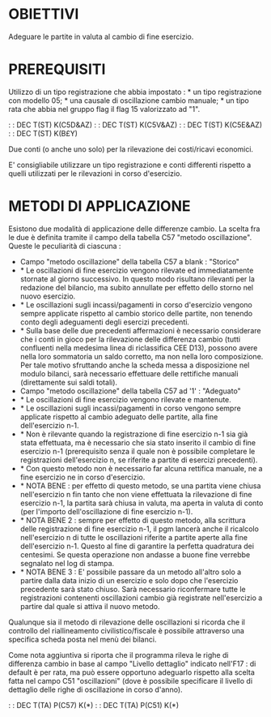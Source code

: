 # OBIETTIVI

Adeguare le partite in valuta al cambio di fine esercizio.

# PREREQUISITI

Utilizzo di un tipo registrazione che abbia impostato : 
 \* un tipo registrazione con modello 05;
 \* una causale di oscillazione cambio manuale;
 \* un tipo rata che abbia nel gruppo flag il flag 15 valorizzato ad "1".

 :  : DEC T(ST) K(C5D&AZ)
 :  : DEC T(ST) K(C5V&AZ)
 :  : DEC T(ST) K(C5E&AZ)
 :  : DEC T(ST) K(B£Y)

Due conti (o anche uno solo) per la rilevazione dei costi/ricavi economici.

E' consigliabile utilizzare un tipo registrazione e conti differenti rispetto a quelli utilizzati per le rilevazioni in corso d'esercizio.

# METODI DI APPLICAZIONE

Esistono due modalità di applicazione delle differenze cambio. La scelta fra le due è definita tramite il campo della tabella C57 "metodo oscillazione". Queste le peculiarità di ciascuna : 

-  Campo "metodo oscillazione" della tabella C57 a blank :  "Storico"
- \* Le oscillazioni di fine esercizio vengono rilevate ed immediatamente stornate al giorno successivo. In questo modo risultano rilevanti per la redazione del bilancio, ma subito annullate per effetto dello storno nel nuovo esercizio.
- \* Le oscillazioni sugli incassi/pagamenti in corso d'esercizio vengono sempre applicate rispetto al cambio storico delle partite, non tenendo conto degli adeguamenti degli esercizi precedenti.
- \* Sulla base delle due precedenti affermazioni è necessario considerare che i conti in gioco per la rilevazione delle differenza cambio (tutti confluenti nella medesima linea di riclassifica CEE D13), possono avere nella loro sommatoria un saldo corretto, ma non nella loro composizione. Per tale motivo sfruttando anche la scheda messa a disposizione nel modulo bilanci, sarà necessario effettuare delle rettifiche manuali (direttamente sui saldi totali).
-  Campo "metodo oscillazione" della tabella C57 ad '1' :  "Adeguato"
- \* Le oscillazioni di fine esercizio vengono rilevate e mantenute.
- \* Le oscillazioni sugli incassi/pagamenti in corso vengono sempre applicate rispetto al cambio adeguato delle partite, alla fine dell'esercizio n-1.
- \* Non è rilevante quando la registrazione di fine esercizio n-1 sia già stata effettuata, ma è necessario che sia stato inserito il cambio di fine esercizio n-1 (prerequisito senza il quale non è possibile completare le registrazioni dell'esercizio n, se riferite a partite di esercizi precedenti).
- \* Con questo metodo non è necessario far alcuna rettifica manuale, ne a fine esercizio ne in corso d'esercizio.
- \* NOTA BENE :  per effetto di questo metodo, se una partita viene chiusa nell'esercizio n fin tanto che non viene effettuata la rilevazione di fine esercizio n-1, la partita sarà chiusa in valuta, ma aperta in valuta di conto (per l'importo dell'oscillazione di fine esercizio n-1).
- \* NOTA BENE 2 :  sempre per effetto di questo metodo, alla scrittura delle registrazione di fine esercizio n-1, il pgm lancerà anche il ricalcolo nell'esercizio n di tutte le oscillazioni riferite a partite aperte alla fine dell'esercizio n-1. Questo al fine di garantire la perfetta quadratura dei centesimi. Se questa operazione non andasse a buone fine verrebbe segnalato nel log di stampa.
- \* NOTA BENE 3 :  E' possibile passare da un metodo all'altro solo a partire dalla data inizio di un esercizio e solo dopo che l'esercizio precedente sarà stato chiuso. Sarà necessario riconfermare tutte le registrazioni contenenti oscillazioni cambio già registrate nell'esercizio a partire dal quale si attiva il nuovo metodo.

Qualunque sia il metodo di rilevazione delle oscillazioni si ricorda che il controllo del riallineamento civilistico/fiscale è possibile attraverso una specifica scheda posta nel menù dei bilanci.

Come nota aggiuntiva si riporta che il programma rileva le righe di differenza cambio in base al campo "Livello dettaglio" indicato nell'F17 :  di default è per rata, ma può essere opportuno adeguarlo rispetto alla scelta fatta nel campo C51 "oscillazioni" (dove è possibile specificare il livello di dettaglio delle righe di oscillazione in corso d'anno).

 :  : DEC T(TA) P(C57) K(\*)
 :  : DEC T(TA) P(C51) K(\*)



